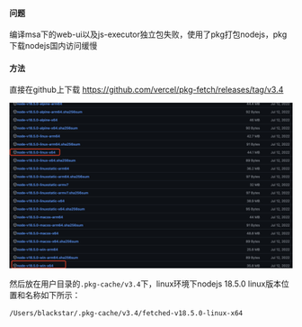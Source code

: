 
#### 问题

编译msa下的web-ui以及js-executor独立包失败，使用了pkg打包nodejs，pkg下载nodejs国内访问缓慢

#### 方法

直接在github上下载 https://github.com/vercel/pkg-fetch/releases/tag/v3.4

![编译nodejs下载.](../../image/编译nodejs下载.png)

然后放在用户目录的`.pkg-cache/v3.4`下，linux环境下nodejs 18.5.0 linux版本位置和名称如下所示：
```
/Users/blackstar/.pkg-cache/v3.4/fetched-v18.5.0-linux-x64
```
